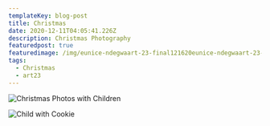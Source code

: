 ```yaml
---
templateKey: blog-post
title: Christmas
date: 2020-12-11T04:05:41.226Z
description: Christmas Photography
featuredpost: true
featuredimage: /img/eunice-ndegwaart-23-final121620eunice-ndegwaart-23-final121620img_7263.jpg
tags:
  - Christmas
  - art23
---
```

![Christmas Photos with Children](/img/eunice-ndegwaart-23-final121620eunice-ndegwaart-23-final121620img_7263.jpg "Christmas Photos with Children")

![Child with Cookie](/img/eunice-ndegwaart-23-final121620eunice-ndegwaart-23-final121620img_7138.jpg "Child with cookie")